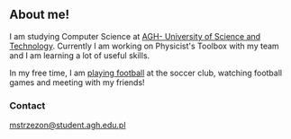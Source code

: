 ## About me!
I am studying Computer Science at [AGH- University of Science and Technology](https://www.agh.edu.pl/). Currently I am working on Physicist's Toolbox with my team and I am learning a lot of useful skills.

In my free time, I am [playing football](https://www.laczynaspilka.pl/zawodnik-sezon/michal-strzezon,2020-2021,849671.html) at the soccer club, watching football games and meeting with my friends!

### Contact

mstrzezon@student.agh.edu.pl
